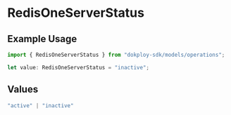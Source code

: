 # RedisOneServerStatus

## Example Usage

```typescript
import { RedisOneServerStatus } from "dokploy-sdk/models/operations";

let value: RedisOneServerStatus = "inactive";
```

## Values

```typescript
"active" | "inactive"
```